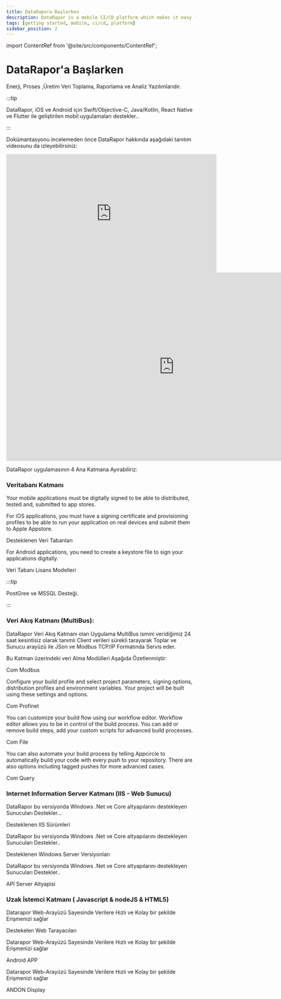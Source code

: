 ```yaml
---
title: DataRapora Başlarken
description: DataRapor is a mobile CI/CD platform which makes it easy for you to manage the lifecycle of your mobile applications.
tags: [getting started, mobile, ci/cd, platform]
sidebar_position: 2
---
```


import ContentRef from '@site/src/components/ContentRef';

# DataRapor'a Başlarken

Enerji, Proses ,Üretim
Veri Toplama, Raporlama ve Analiz Yazılımlarıdır.

:::tip

DataRapor, iOS ve Android için Swift/Objective-C, Java/Kotlin, React Native ve Flutter ile geliştirilen mobil uygulamaları destekler..

:::

Dokümantasyonu incelemeden önce DataRapor hakkında aşağıdaki tanıtım videosunu da izleyebilirsiniz:

<iframe width="560" height="315" src="https://www.youtube.com/embed/OUoZFGqJFdM" title="YouTube video player" frameborder="0" allow="accelerometer; autoplay; clipboard-write; encrypted-media; gyroscope; picture-in-picture" allowfullscreen></iframe>

<iframe width="893" height="502" src="https://www.youtube.com/embed/S0cbJtGzDls" title="Cihazpark.com" frameborder="0" allow="accelerometer; autoplay; clipboard-write; encrypted-media; gyroscope; picture-in-picture;"  allowfullscreen></iframe>

DataRapor uygulamasının 4 Ana Katmana Ayırabiliriz:

### Veritabanı Katmanı

Your mobile applications must be digitally signed to be able to distributed, tested and, submitted to app stores.

For iOS applications, you must have a signing certificate and provisioning profiles to be able to run your application on real devices and submit them to Apple Appstore.

<ContentRef url="/">
  Desteklenen Veri Tabanları
</ContentRef>

For Android applications, you need to create a keystore file to sign your applications digitally.

<ContentRef url="/signing-identities/android-keystores">Veri Tabanı Lisans Modelleri</ContentRef>

 
:::tip

PostGree ve MSSQL Desteği.

:::

### Veri Akış Katmanı (MultiBus):

DataRapor Veri Akış Katmanı olan Uygulama MultiBus ismini veridiğimiz 24 saat kesintisiz olarak tanımlı Client verileri sürekli tarayarak Toplar ve Sunucu arayüzü ile JSon ve Modbus TCP/IP  Formatında Servis eder.  

Bu Katman üzerindeki veri Alma Modülleri Aşağıda Özetlenmiştir:

<ContentRef url="/build/manage-the-connections/adding-a-build-profile">Com Modbus</ContentRef>

Configure your build profile and select project parameters, signing options, distribution profiles and environment variables. Your project will be built using these settings and options.

<ContentRef url="/build/build-process-management/build-profile-configuration">Com Profinet</ContentRef>

You can customize your build flow using our workflow editor. Workflow editor allows you to be in control of the build process. You can add or remove build steps, add your custom scripts for advanced build processes.

<ContentRef url="/workflows">Com File</ContentRef>

You can also automate your build process by telling Appcircle to automatically build your code with every push to your repository. There are also options including tagged pushes for more advanced cases.

<ContentRef url="/build/build-process-management/build-manually-or-with-triggers">
  Com Query
</ContentRef>

###

### Internet Information Server Katmanı (IIS - Web Sunucu)

DataRapor bu versiyonda Windows .Net ve Core altyapılarını destekleyen Sunucuları Destekler...

<ContentRef url="/distribute/testing-management/testing-groups">Desteklenen IIS Sürümleri</ContentRef>

DataRapor bu versiyonda Windows .Net ve Core altyapılarını destekleyen Sunucuları Destekler..

<ContentRef url="/distribute/create-or-select-a-distribution-profile">
  Desteklenen Windows Server Versiyonları
</ContentRef>

DataRapor bu versiyonda Windows .Net ve Core altyapılarını destekleyen Sunucuları Destekler..

<ContentRef url="/distribute/testing-management/testing-groups">API Server Altyapisi</ContentRef>

### Uzak İstemci Katmanı ( Javascript & nodeJS  & HTML5)

Datarapor Web-Arayüzü Sayesinde Verilere Hızlı ve Kolay bir şekilde Erişmenizi sağlar

<ContentRef url="/publish-integrations/ios-publish-integrations/send-to-app-store">Destekelen Web Tarayacıları</ContentRef>

Datarapor Web-Arayüzü Sayesinde Verilere Hızlı ve Kolay bir şekilde Erişmenizi sağlar

<ContentRef url="/publish-integrations/android-publish-integrations/publish-to-google-play">Android APP</ContentRef>

Datarapor Web-Arayüzü Sayesinde Verilere Hızlı ve Kolay bir şekilde Erişmenizi sağlar

<ContentRef url="/publish-integrations/android-publish-integrations/publish-to-huawei-appgallery">ANDON Display</ContentRef>
